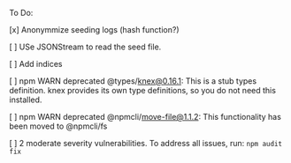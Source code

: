 To Do:

[x] Anonymmize seeding logs (hash function?)

[ ] USe JSONStream to read the seed file.

[ ] Add indices

[ ] npm WARN deprecated @types/knex@0.16.1: This is a stub types definition. knex provides its own type definitions, so you do not need this installed.

[ ] npm WARN deprecated @npmcli/move-file@1.1.2: This functionality has been moved to @npmcli/fs

[ ] 2 moderate severity vulnerabilities. To address all issues, run: `npm audit fix`
